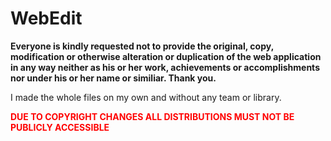 # WebEdit
**Everyone is kindly requested not to provide the original, copy, modification or otherwise alteration or duplication of the web application in any way neither as his or her work, achievements or accomplishments nor under his or her name or similiar. Thank you.**

I made the whole files on my own and without any team or library.

<span style="color:red !important;">**DUE TO COPYRIGHT CHANGES ALL DISTRIBUTIONS MUST NOT BE PUBLICLY ACCESSIBLE**</span>
